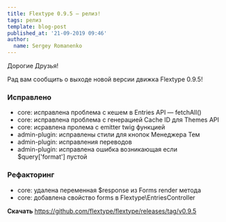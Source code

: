 ```yaml
---
title: Flextype 0.9.5 — релиз!
tags: релиз
template: blog-post
published_at: '21-09-2019 09:46'
author:
  name: Sergey Romanenko
---
```


Дорогие Друзья!

Рад вам сообщить о выходе новой версии движка Flextype 0.9.5!

### Исправлено
- core: исправлена проблема с кешем в Entries API — fetchAll()
- core: исправлена проблема c генерацией Cache ID для Themes API
- core: исравлена пролема с emitter twig функцией
- admin-plugin: исправлены стили для кнопок Менеджера Тем
- admin-plugin: исправления переводов
- admin-plugin: исправлена ошибка возникающая если $query['format'] пустой

### Рефакторинг
- core: удалена переменная $response из Forms render метода
- core: добавлена свойство forms в Flextype\EntriesController

**Скачать**
https://github.com/flextype/flextype/releases/tag/v0.9.5
